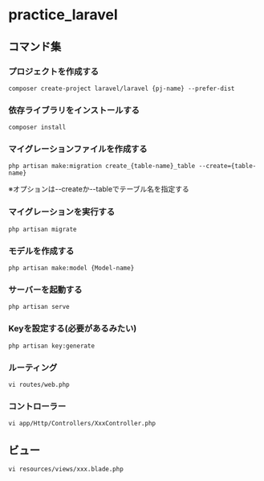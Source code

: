 # practice_laravel

## コマンド集

### プロジェクトを作成する

```
composer create-project laravel/laravel {pj-name} --prefer-dist
```
### 依存ライブラリをインストールする

```
composer install
```
### マイグレーションファイルを作成する

```
php artisan make:migration create_{table-name}_table --create={table-name}
```
※オプションは--createか--tableでテーブル名を指定する

### マイグレーションを実行する

```
php artisan migrate
```

### モデルを作成する

```
php artisan make:model {Model-name}
```

### サーバーを起動する

```
php artisan serve
```

### Keyを設定する(必要があるみたい)

```
php artisan key:generate
```

### ルーティング

```
vi routes/web.php
```

### コントローラー

```
vi app/Http/Controllers/XxxController.php
```

## ビュー

```
vi resources/views/xxx.blade.php
```

